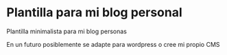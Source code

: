 # Plantilla para mi blog personal
Plantilla minimalista para mi blog personas

En un futuro posiblemente se adapte para wordpress o cree mi propio CMS